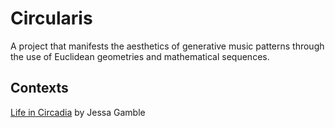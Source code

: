 # Circularis
A project that manifests the aesthetics of generative music patterns through the use of Euclidean geometries and mathematical sequences.

## Contexts
[Life in Circadia](https://aeon.co/essays/soon-we-will-see-chrono-attached-to-every-form-of-medicine) by Jessa Gamble

